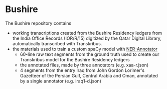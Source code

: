 # Bushire

The Bushire repository contains

- working transcriptions created from the Bushire Residency ledgers from the India Office Records (IOR/R/15) digitized by the Qatar Digital Library, automatically transcribed with Transkribus.
- the materials used to train a custom spaCy model with [NER-Annotator](https://github.com/tecoholic/ner-annotator)  
	- 60-line raw text segments from the ground truth used to create our Transkribus model for the Bushire Residency ledgers
	- the annotated files, made by three annotators (e.g. xaa-r.json)
	- 4 segments from the entry Iraq from John Gordon Lorimer's Gazetteer of the Persian Gulf, Central Arabia and Oman, annotated by a single annotator (e.g. iraq1-d.json)
